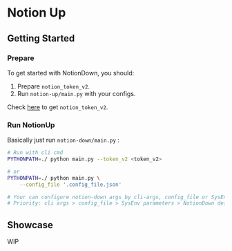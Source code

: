 # Notion Up

## Getting Started

### Prepare

To get started with NotionDown, you should:

1. Prepare `notion_token_v2`.
1. Run `notion-up/main.py` with your configs.

Check [here](https://github.com/kaedea/notion-down/blob/master/dist/parse_readme/notiondown_gettokenv2.md) to get `notion_token_v2`. 


### Run NotionUp

Basically just run `notion-down/main.py` :

```Bash
# Run with cli cmd
PYTHONPATH=./ python main.py --token_v2 <token_v2>

# or
PYTHONPATH=./ python main.py \
    --config_file '.config_file.json'

# Your can configure notion-down args by cli-args, config_file or SysEnv parameters
# Priority: cli args > config_file > SysEnv parameters > NotionDown default
```


## Showcase
WIP
